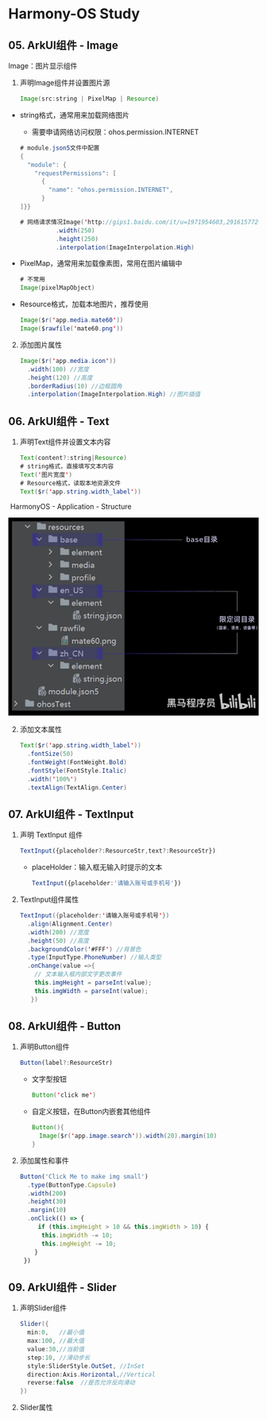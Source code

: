 # Harmony-OS Study

## 05. ArkUI组件 - Image

Image：图片显示组件

1. 声明Image组件并设置图片源

   ```java
   Image(src:string | PixelMap | Resource)
   ```

- string格式，通常用来加载网络图片

  - 需要申请网络访问权限：ohos.permission.INTERNET

  ```java
  # module.json5文件中配置 
  {
    "module": {
      "requestPermissions": [
        {
          "name": "ohos.permission.INTERNET",
        }
  ]}}  
  ```

  ```java
  # 网络请求情况Image('http://gips1.baidu.com/it/u=1971954603,2916157720&fm=3028&app=3028&f=JPEG&fmt=auto?w=1920&h=2560')
            .width(250)
            .height(250)
            .interpolation(ImageInterpolation.High)
  ```

- PixelMap，通常用来加载像素图，常用在图片编辑中

  ```java
  # 不常用
  Image(pixelMapObject)
  ```

- Resource格式，加载本地图片，推荐使用

  ```java
  Image($r('app.media.mate60'))
  Image($rawfile('mate60.png'))
  ```

2. 添加图片属性

   ```java
   Image($r('app.media.icon'))
     .width(100) //宽度
     .height(120) //高度
     .borderRadius(10) //边框圆角
     .interpolation(ImageInterpolation.High) //图片插值
   ```

## 06. ArkUI组件 - Text

1. 声明Text组件并设置文本内容

   ```java
   Text(content?:string|Resource)
   # string格式，直接填写文本内容
   Text('图片宽度')
   # Resource格式，读取本地资源文件  
   Text($r('app.string.width_label'))  
   ```

​	HarmonyOS - Application - Structure

<img src='HarmonyOS_structure.png'></img>

2. 添加文本属性

   ```java
   Text($r('app.string.width_label'))
     .fontSize(50)
     .fontWeight(FontWeight.Bold)
     .fontStyle(FontStyle.Italic)
     .width('100%')
     .textAlign(TextAlign.Center)
   ```

## 07. ArkUI组件 - TextInput

1. 声明 TextInput 组件

   ```javascript
   TextInput({placeholder?:ResourceStr,text?:ResourceStr})
   ```

   - placeHolder：输入框无输入时提示的文本

     ```typescript
     TextInput({placeholder:'请输入账号或手机号'})
     ```

2. TextInput组件属性

   ```java
   TextInput({placeholder:'请输入账号或手机号'})
     .align(Alignment.Center)
     .width(200) //宽度
     .height(50) //高度
     .backgroundColor('#FFF') //背景色
     .type(InputType.PhoneNumber) //输入类型
     .onChange(value =>{
       // 文本输入框内部文字更改事件
       this.imgHeight = parseInt(value);
       this.imgWidth = parseInt(value);
      })
   ```

## 08. ArkUI组件 - Button

1. 声明Button组件

   ```javascript
   Button(label?:ResourceStr)
   ```

   - 文字型按钮

     ```java
     Button('click me')
     ```

   - 自定义按钮，在Button内嵌套其他组件

     ```java
     Button(){
       Image($r('app.image.search')).width(20).margin(10)
     }
     ```

2. 添加属性和事件

   ```javascript
   Button('Click Me to make img small')
     .type(ButtonType.Capsule)
     .width(200)
     .height(30)
     .margin(10)
     .onClick(() => {
     	if (this.imgHeight > 10 && this.imgWidth > 10) {
         this.imgWidth -= 10;
         this.imgHeight -= 10;
       }
   	})
   ```

## 09. ArkUI组件 - Slider

1. 声明Slider组件

   ```java
   Slider({
     min:0,   //最小值
     max:100, //最大值
     value:30,//当前值
     step:10, //滑动步长
     style:SliderStyle.OutSet, //InSet
     direction:Axis.Horizontal,//Vertical
     reverse:false  //是否允许反向滑动
   })
   ```

2. Slider属性

   ```javascript
   ```

   
